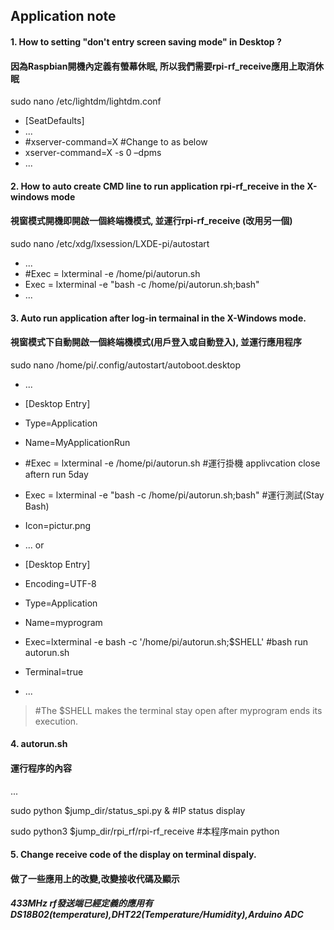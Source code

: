 ## Application note


#### 1. How to setting "don't entry screen saving mode" in Desktop ? 
#### 因為Raspbian開機內定義有螢幕休眠, 所以我們需要rpi-rf_receive應用上取消休眠

sudo nano /etc/lightdm/lightdm.conf 
* [SeatDefaults]
* ...
* #xserver-command=X	    #Change to as below
* xserver-command=X -s 0 –dpms
* ...

#### 2. How to auto create CMD line to run application rpi-rf_receive in the X-windows mode
#### 視窗模式開機即開啟一個終端機模式, 並運行rpi-rf_receive (改用另一個)

sudo nano /etc/xdg/lxsession/LXDE-pi/autostart 
* ...
* #Exec = lxterminal -e /home/pi/autorun.sh    
* Exec = lxterminal -e "bash -c /home/pi/autorun.sh;bash"     
* ...

#### 3. Auto run application after log-in termainal in the X-Windows mode.
#### 視窗模式下自動開啟一個終端機模式(用戶登入或自動登入), 並運行應用程序

sudo nano /home/pi/.config/autostart/autoboot.desktop 
* ...
* [Desktop Entry]
* Type=Application
* Name=MyApplicationRun
* #Exec = lxterminal -e /home/pi/autorun.sh              #運行掛機 applivcation close aftern run 5day 
* Exec = lxterminal -e "bash -c /home/pi/autorun.sh;bash" #運行測試(Stay Bash)
* Icon=pictur.png
* ...
or

* [Desktop Entry]
* Encoding=UTF-8
* Type=Application
* Name=myprogram
* Exec=lxterminal -e bash -c '/home/pi/autorun.sh;$SHELL'     #bash run autorun.sh
* Terminal=true
* ...

>#The $SHELL makes the terminal stay open after myprogram ends its execution.


#### 4. autorun.sh 
#### 運行程序的內容

...

sudo python $jump_dir/status_spi.py &           #IP status display

sudo python3 $jump_dir/rpi_rf/rpi-rf_receive    #本程序main python


#### 5. Change receive code of the display on terminal dispaly.
#### 做了一些應用上的改變,改變接收代碼及顯示
##### 433MHz rf發送端已經定義的應用有DS18B02(temperature),DHT22(Temperature/Humidity),Arduino ADC

